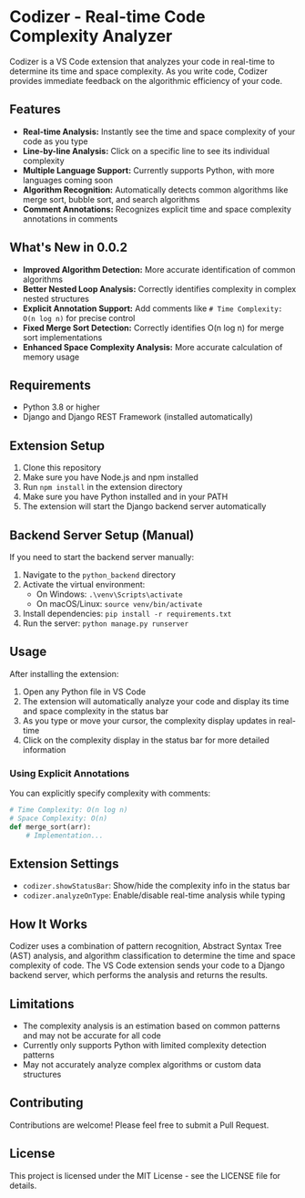 # Codizer - Real-time Code Complexity Analyzer

Codizer is a VS Code extension that analyzes your code in real-time to determine its time and space complexity. As you write code, Codizer provides immediate feedback on the algorithmic efficiency of your code.

## Features

- **Real-time Analysis:** Instantly see the time and space complexity of your code as you type
- **Line-by-line Analysis:** Click on a specific line to see its individual complexity
- **Multiple Language Support:** Currently supports Python, with more languages coming soon
- **Algorithm Recognition:** Automatically detects common algorithms like merge sort, bubble sort, and search algorithms
- **Comment Annotations:** Recognizes explicit time and space complexity annotations in comments

## What's New in 0.0.2

- **Improved Algorithm Detection:** More accurate identification of common algorithms
- **Better Nested Loop Analysis:** Correctly identifies complexity in complex nested structures
- **Explicit Annotation Support:** Add comments like `# Time Complexity: O(n log n)` for precise control
- **Fixed Merge Sort Detection:** Correctly identifies O(n log n) for merge sort implementations
- **Enhanced Space Complexity Analysis:** More accurate calculation of memory usage

## Requirements

- Python 3.8 or higher
- Django and Django REST Framework (installed automatically)

## Extension Setup

1. Clone this repository
2. Make sure you have Node.js and npm installed
3. Run `npm install` in the extension directory
4. Make sure you have Python installed and in your PATH
5. The extension will start the Django backend server automatically

## Backend Server Setup (Manual)

If you need to start the backend server manually:

1. Navigate to the `python_backend` directory
2. Activate the virtual environment:
   - On Windows: `.\venv\Scripts\activate`
   - On macOS/Linux: `source venv/bin/activate`
3. Install dependencies: `pip install -r requirements.txt`
4. Run the server: `python manage.py runserver`

## Usage

After installing the extension:

1. Open any Python file in VS Code
2. The extension will automatically analyze your code and display its time and space complexity in the status bar
3. As you type or move your cursor, the complexity display updates in real-time
4. Click on the complexity display in the status bar for more detailed information

### Using Explicit Annotations

You can explicitly specify complexity with comments:

```python
# Time Complexity: O(n log n)
# Space Complexity: O(n)
def merge_sort(arr):
    # Implementation...
```

## Extension Settings

* `codizer.showStatusBar`: Show/hide the complexity info in the status bar
* `codizer.analyzeOnType`: Enable/disable real-time analysis while typing

## How It Works

Codizer uses a combination of pattern recognition, Abstract Syntax Tree (AST) analysis, and algorithm classification to determine the time and space complexity of code. The VS Code extension sends your code to a Django backend server, which performs the analysis and returns the results.

## Limitations

- The complexity analysis is an estimation based on common patterns and may not be accurate for all code
- Currently only supports Python with limited complexity detection patterns
- May not accurately analyze complex algorithms or custom data structures

## Contributing

Contributions are welcome! Please feel free to submit a Pull Request.

## License

This project is licensed under the MIT License - see the LICENSE file for details.
